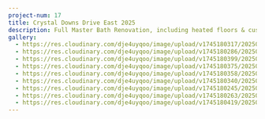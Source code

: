 ```yaml
---
project-num: 17
title: Crystal Downs Drive East 2025
description: Full Master Bath Renovation, including heated floors & custom mirror frames.
gallery:
  - https://res.cloudinary.com/dje4uyqoo/image/upload/v1745180317/20250321_164327_resfnu.jpg
  - https://res.cloudinary.com/dje4uyqoo/image/upload/v1745180286/20250321_164339_irg4zh.jpg
  - https://res.cloudinary.com/dje4uyqoo/image/upload/v1745180399/20250313_135935_ykqgs3.jpg
  - https://res.cloudinary.com/dje4uyqoo/image/upload/v1745180375/20250313_140018_xe0dvo.jpg
  - https://res.cloudinary.com/dje4uyqoo/image/upload/v1745180358/20250313_140032_b39rti.jpg
  - https://res.cloudinary.com/dje4uyqoo/image/upload/v1745180340/20250313_140044_mkifhe.jpg
  - https://res.cloudinary.com/dje4uyqoo/image/upload/v1745180245/20250328_165505_z4uqyr.jpg
  - https://res.cloudinary.com/dje4uyqoo/image/upload/v1745180263/20250328_165454_kubrto.jpg
  - https://res.cloudinary.com/dje4uyqoo/image/upload/v1745180419/20250207_161216_hea1wu.jpg
---
```


